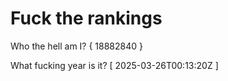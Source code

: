 # Fuck the rankings

Who the hell am I?
{ 18882840 }

What fucking year is it?
[ 2025-03-26T00:13:20Z ]
